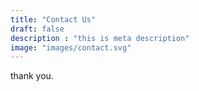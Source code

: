 ```yaml
---
title: "Contact Us"
draft: false
description : "this is meta description"
image: "images/contact.svg"
---
```


thank you.
